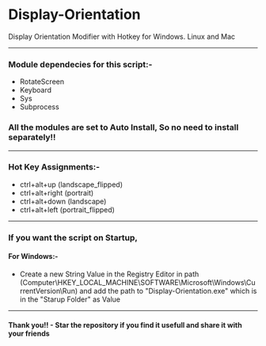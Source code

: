 # Display-Orientation
Display Orientation Modifier with Hotkey for Windows. Linux and Mac

---------------------------------------------------------------------------------------------------

### Module dependecies for this script:-

- RotateScreen
- Keyboard
- Sys
- Subprocess


### All the modules are set to Auto Install, So no need to install separately!!

---------------------------------------------------------------------------------------------------

### Hot Key Assignments:-

- ctrl+alt+up (landscape_flipped)
- ctrl+alt+right (portrait)
- ctrl+alt+down (landscape)
- ctrl+alt+left (portrait_flipped)

---------------------------------------------------------------------------------------------------

### If you want the script on Startup,

#### For Windows:-

- Create a new String Value in the Registry Editor in path (Computer\HKEY_LOCAL_MACHINE\SOFTWARE\Microsoft\Windows\CurrentVersion\Run)
and add the path to "Display-Orientation.exe" which is in the "Starup Folder" as Value

---------------------------------------------------------------------------------------------------

#### **Thank you!! - Star the repository if you find it usefull and share it with your friends**


